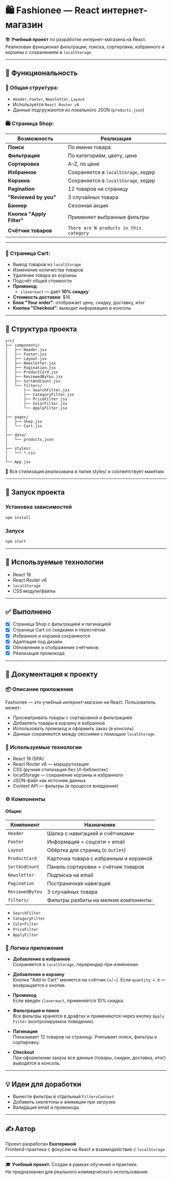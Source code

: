 # 🛍️ Fashionee — React интернет-магазин

📚 **Учебный проект** по разработке интернет-магазина на React.  
Реализован функционал фильтрации, поиска, сортировки, избранного и корзины с сохранением в `localStorage`.

---

## 📌 Функциональность

### 🔧 Общая структура:
- `Header`, `Footer`, `Newsletter`, `Layout`
- Используется `React Router v6`
- Данные подгружаются из локального JSON (`products.json`)

### 🛍 Страница Shop:

| Возможность              | Реализация                             |
|--------------------------|----------------------------------------|
| **Поиск**                | По имени товара                        |
| **Фильтрация**           | По категориям, цвету, цене             |
| **Сортировка**           | A–Z, по цене                           |
| **Избранное**            | Сохраняется в `localStorage`, хедер    |
| **Корзина**              | Сохраняется в `localStorage`, хедер    |
| **Pagination**           | 12 товаров на страницу                 |
| **"Reviewed by you"**    | 3 случайных товара                     |
| **Баннер**               | Сезонная акция                         |
| **Кнопка "Apply Filter"**| Применяет выбранные фильтры           |
| **Счётчик товаров**      | `There are N products in this category` |

---

### 🛒 Страница Cart:

- Вывод товаров из `localStorage`
- Изменение количества товаров
- Удаление товара из корзины
- Подсчёт общей стоимости
- **Промокод**:
  - `ilovereact` — даёт **10% скидку**
- **Стоимость доставки**: $16
- **Блок "Your order"**: отображает цену, скидку, доставку, итог
- **Кнопка "Checkout"**: выводит информацию в консоль

---

## 📁 Структура проекта

```
src/
├── components/
│   ├── Header.jsx
│   ├── Footer.jsx
│   ├── Layout.jsx
│   ├── Newsletter.jsx
│   ├── Pagination.jsx
│   ├── ProductCard.jsx
│   ├── ReviewedByYou.jsx
│   ├── SortAndCount.jsx
│   └── filters/
│       ├── SearchFilter.jsx
│       ├── CategoryFilter.jsx
│       ├── PriceFilter.jsx
│       ├── ColorFilter.jsx
│       └── ApplyFilter.jsx
│  
├── pages/
│   ├── Shop.jsx
│   └── Cart.jsx
│
├── data/
│   └── products.json
│
├── styles/
│   └── *.css
│
└── App.jsx
```

💅 Вся стилизация реализована в папке styles/ и соответствует макетам.

---

## 🚀 Запуск проекта

### Установка зависимостей
```bash
npm install
```

### Запуск
```bash
npm start
```
---

## 🧪 Используемые технологии

- React 18
- React Router v6
- `localStorage`
- CSS модули/файлы

---

## ✅ Выполнено

- [x] Страница Shop с фильтрацией и пагинацией
- [x] Страница Cart со скидками и пересчётом
- [x] Избранное и корзина сохраняются
- [x] Адаптация под дизайн
- [x] Обновление и отображение счётчиков
- [x] Реализация промокода

---

## 🧾 Документация к проекту

### 📦 Описание приложения
Fashionee — это учебный интернет-магазин на React. Пользователь может:

- Просматривать товары с сортировкой и фильтрацией
- Добавлять товары в корзину и избранное
- Использовать промокод и оформить заказ (в консоль)
- Данные сохраняются между сессиями с помощью `localStorage`

### 🧰 Используемые технологии

- React 18 (SPA)
- React Router v6 — маршрутизация
- CSS (ручная стилизация без UI-библиотек)
- localStorage — сохранение корзины и избранного
- JSON-файл как источник данных
- Context API — фильтры (в процессе внедрения)

### ⚙️ Компоненты

#### Общие:

| Компонент           | Назначение |
|---------------------|------------|
| `Header`            | Шапка с навигацией и счётчиками |
| `Footer`            | Информация + соцсети + email |
| `Layout`            | Обёртка для страниц (с `Outlet`) |
| `ProductCard`       | Карточка товара с избранным и корзиной |
| `SortAndCount`      | Панель сортировки + счётчик товаров |
| `Newsletter`        | Подписка на email |
| `Pagination`        | Постраничная навигация |
| `ReviewedByYou`     | 3 случайных товара |
| `filters/`          | Фильтры разбиты на мелкие компоненты:
  - `SearchFilter`
  - `CategoryFilter`
  - `ColorFilter`
  - `PriceFilter`
  - `ApplyFilter`

### 🔁 Логика приложения

- **Добавление в избранное**  
  Сохраняется в `localStorage`, перерендер при изменении.

- **Добавление в корзину**  
  Кнопка "Add to Cart" меняется на счётчик (+/−). Если `quantity = 0` — возвращается к кнопке.

- **Промокод**  
  Если введён `ilovereact`, применяется 10% скидка.

- **Фильтрация и поиск**  
  Все фильтры хранятся в драфтах и применяются через кнопку `Apply Filter` (контролируемое поведение).

- **Пагинация**  
  Показывает 12 товаров на страницу. Учитывает поиск, фильтры и сортировку.

- **Checkout**  
  При оформлении заказа все данные (товары, скидки, доставка, итог) выводятся в консоль.

---

## 💡 Идеи для доработки

- Вынести фильтры в отдельный `FiltersContext`
- Добавить скелетоны и анимации при загрузке
- Валидация email и промокода

---

## ✍️ Автор
Проект разработан **Екатериной**  
Frontend-практика с фокусом на React и взаимодействие с `localStorage`

---

🎓 **Учебный проект.** Создан в рамках обучения и практики.  
Не предназначен для реального коммерческого использования.

